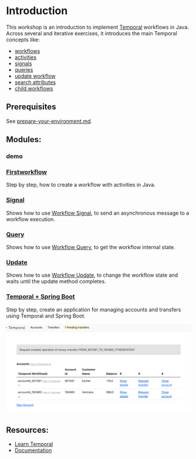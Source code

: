 # Introduction

This workshop is an introduction to implement [Temporal](https://temporal.io/) workflows in Java. Across several and iterative exercises, 
it introduces the main Temporal concepts like: 
- [workflows](https://docs.temporal.io/workflows) 
- [activities](https://docs.temporal.io/activities)
- [signals](https://docs.temporal.io/workflows#signal)
- [queries](https://docs.temporal.io/workflows#query)
- [update workflow](https://docs.temporal.io/workflows#update)
- [search attributes](https://docs.temporal.io/visibility#search-attribute)
- [child workflows](https://docs.temporal.io/encyclopedia/child-workflows)

## Prerequisites

See [prepare-your-environment.md](./prepare-your-environment.md).

## Modules:

### demo

### [Firstworkflow](./src/main/java/io/temporal/workshop/_1/firstworkflow/README.md)

Step by step, how to create a workflow with activities in Java.

### [Signal](./src/main/java/io/temporal/workshop/_2/signal/README.md)

Shows how to use [Workflow Signal](https://docs.temporal.io/workflows#signal), to send an asynchronous message to a workflow execution.

### [Query](./src/main/java/io/temporal/workshop/_3/query/README.md)

Shows how to use [Workflow Query](https://docs.temporal.io/workflows#query), to get the workflow internal state.


### [Update](./src/main/java/io/temporal/workshop/_4/update/README.md)

Shows how to use [Workflow Update](https://docs.temporal.io/workflows#update), to change the workflow state and waits until the update method completes.

### [Temporal + Spring Boot](./src/main/java/io/temporal/workshop/_final/README.md)

Step by step, create an application for managing accounts and transfers using Temporal and Spring Boot.

![](doc_img/img_9.png)


## Resources:

- [Learn Temporal](https://learn.temporal.io/)
- [Documentation](https://docs.temporal.io/)

